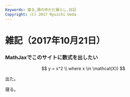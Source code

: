 ```yaml
---
Keywords: 寝る,頭の中だだ漏らし,日記
Copyright: (C) 2017 Ryuichi Ueda
---
```


# 雑記（2017年10月21日）

### MathJaxでこのサイトに数式を出したい

$$ y = x^2  \\ where x \in \mathcal{X}) $$


出た。


寝る。
